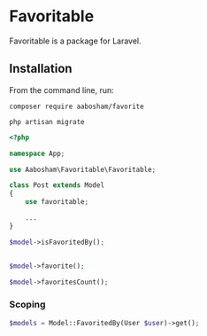 # Favoritable

Favoritable is a package for Laravel.

## Installation

From the command line, run:

```
composer require aabosham/favorite
```

```
php artisan migrate
```

```php
<?php

namespace App;

use Aabosham\Favoritable\Favoritable;

class Post extends Model
{
    use favoritable;

    ...
}
```

```php
$model->isFavoritedBy();


$model->favorite();

$model->favoritesCount();
```

### Scoping

```php
$models = Model::FavoritedBy(User $user)->get();
```
